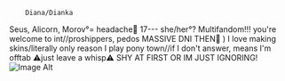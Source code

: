         Diana/Dianka
Seus, Alicorn, Morov°= headache🩵
17--- she/her°? Multifandom!!! you're welcome to int//proshippers, pedos MASSIVE DNI THEN🚫 ) I love making skins/literally only reason I play pony town//if I don't answer, means I'm offtab ⚠️just leave a whisp⚠️ SHY AT FIRST OR IM JUST IGNORING!
![Image Alt](https://watermelon.crd.co/assets/images/gallery21/d098e234.gif?v=6332de85)
